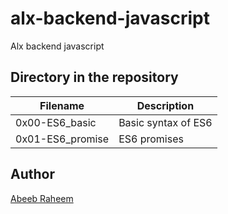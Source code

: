 # alx-backend-javascript

Alx backend javascript

## Directory in the repository

| Filename         | Description         |
| ---------------- | ------------------- |
| 0x00-ES6_basic   | Basic syntax of ES6 |
| 0x01-ES6_promise | ES6 promises        |

## Author

[Abeeb Raheem](https://github.com/belovetech/alx-backend-javascript)
